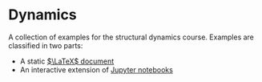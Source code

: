 # Dynamics
A collection of examples for the structural dynamics course. Examples are classified in two parts:
- A static [$\LaTeX$ document](https://github.com/miguelmaso/dynamics/blob/gh-pages/problems.pdf)
- An interactive extension of [Jupyter notebooks](ipython/README.md)
